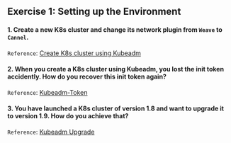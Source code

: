 ## Exercise 1: Setting up the Environment
#### 1. Create a new K8s cluster and change its network plugin from `Weave` to `Cannel`.  
`Reference`: [Create K8s cluster using Kubeadm](https://kubernetes.io/docs/setup/independent/create-cluster-kubeadm)

#### 2. When you create a K8s cluster using Kubeadm, you lost the init token accidently. How do you recover this init token again?
`Reference`: [Kubeadm-Token](https://kubernetes.io/docs/reference/setup-tools/kubeadm/kubeadm-token/)

#### 3. You have launched a K8s cluster of version 1.8 and want to upgrade it to version 1.9. How do you achieve that?
`Reference`: [Kubeadm Upgrade](https://kubernetes.io/docs/tasks/administer-cluster/upgrade-downgrade/kubeadm-upgrade-1-9/)

